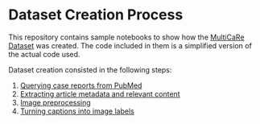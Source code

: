 # Dataset Creation Process

This repository contains sample notebooks to show how the [MultiCaRe Dataset](https://zenodo.org/records/10079370) was created. The code included in them is a simplified version of the actual code used.

Dataset creation consisted in the following steps:
1. [Querying case reports from PubMed](https://github.com/mauro-nievoff/MultiCaRe_Dataset/blob/main/1.%20How%20to%20Query%20Case%20Reports%20from%20PubMed%20using%20BioPython.ipynb)
2. [Extracting article metadata and relevant content](https://github.com/mauro-nievoff/MultiCaRe_Dataset/blob/main/2.%20Data%20Extraction%20from%20PMC's%20Case%20Reports)
3. [Image preprocessing](https://github.com/mauro-nievoff/MultiCaRe_Dataset/blob/main/Dataset_Creation_Process/3_Image_Preprocessing.ipynb)
4. [Turning captions into image labels](https://github.com/mauro-nievoff/MultiCaRe_Dataset/blob/main/Dataset_Creation_Process/4_Turning_Captions_into_Image_Labels.ipynb)
